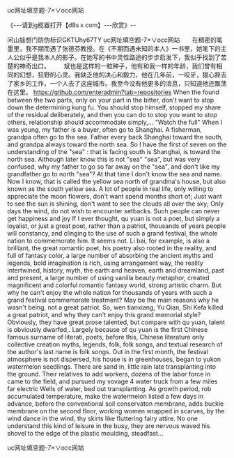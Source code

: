 uc网址填空题-7×∨occ网站

《---请到g榄器打开【d8s⒏com】---欣赏》--

问山娃想门防伪标识GKTUhy67TY
uc网址填空题-7×∨occ网站　　在稠密的笔墨里，我不期而遇了张德芬教授。在《不期而遇未知的本人》一书里，她笔下的主人公似乎是我本人的影子。在她写的书中灵性路途的步步启发下，我似乎找到了苦楚的神奇出口。
　　斌也是这样的一粒种子，他有和我一样的年龄，我们曾有相同的幻想，狂野的心灵。我缺乏他的决心和毅力，他在几年前，一咬牙，狠心辞去了家乡的工作，一个人去了这座城市。我至今没有他更多的消息，只知道他还飘荡在这里。
https://github.com/enteradmin?tab=repositories
When the found between the two parts, only on your part in the bitter, don't want to stop down the determining kung fu.
You should stop himself, stopped my share of the residual deliberately, and then you can do to stop you want to stop others, relationship should accommodate simply,...
"Watch the full"
When I was young, my father is a buyer, often go to Shanghai.
A fisherman, grandpa often go to the sea.
Father every back Shanghai toward the south, and grandpa always toward the north sea.
So I have the first of seven on the understanding of the "sea" : that is facing south is Shanghai, is toward the north sea.
Although later know this is not "sea" "sea", but was very confused, why my father to go so far away on the "sea", and don't like my grandfather go to north "sea"?
At that time I don't know the sea and name.
Now I know, that is called the yellow sea north of grandma's house, but also known as the south yellow sea.
A lot of people in real life, only willing to appreciate the moon flowers, don't want spend months short of;
Just want to see the sun is shining, don't want to see the clouds all over the sky;
Only days the wind, do not wish to encounter setbacks.
Such people can never get happiness and joy
If I ever thought, qu yuan is not a poet, but simply a loyalist, or just a great poet, rather than a patriot, thousands of years people will constancy, and clinging to the use of such a grand festival, the whole nation to commemorate him.
It seems not.
Li bai, for example, is also a brilliant, the great romantic poet, his poetry also rooted in the reality, and full of fantasy color, a large number of absorbing the ancient myths and legends, bold imagination is rich, using arrangement way, the reality intertwined, history, myth, the earth and heaven, earth and dreamland, past and present, a large number of using vanilla beauty metaphor, created magnificent and colorful romantic fantasy world, strong artistic charm.
But why he can't enjoy the whole nation for thousands of years with such a grand festival commemorate treatment?
May be the main reasons why he wasn't being, not a great patriot.
So, wen tianxiang, Yu Qian, Shi Kefa killed a great patriot, and why they can't enjoy this grand memorial style?
Obviously, they have great prose talented, but compare with qu yuan, talent is obviously dwarfed,.
Largely because of qu yuan is the first Chinese famous surname of literati, poets, before this, Chinese literature only collective creation myths, legends, folk, folk songs, and textual research of the author's last name is folk songs.
Out in the first month, the festival atmosphere is not dispersed, his house is in greenhouses, began to yukon watermelon seedlings.
There are sand in, little rain late transplanting into the ground.
Their relatives to add workers, dozens of the labor force in came to the field, and pursued my vovage 4 water truck from a few miles far electric Wells of water, bed out transplanting.
As growth period, rob accumulated temperature, make the watermelon listed a few days in advance, before the conventional soil conservaton membrane, adds buckle membrane on the second floor, working women wrapped in scarves, by the wind dance in the wind, thy skirts like fluttering fairy attire.
No one understand this kind of leisure in the busy, they are nervous waved his shovel to the edge of the plastic moulding, steadfast...




uc网址填空题-7×∨occ网站
